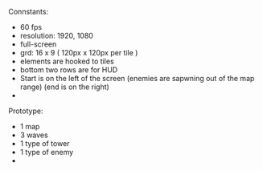Connstants:

- 60 fps
- resolution: 1920, 1080
- full-screen
- grd: 16 x 9 ( 120px x 120px per tile )
- elements are hooked to tiles
- bottom two rows are for HUD
- Start is on the left of the screen (enemies are sapwning out of the map range) (end is on the right)
- 

Prototype:
 - 1 map
 - 3 waves
 - 1 type of tower
 - 1 type of enemy
 - 
